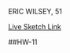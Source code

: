 ERIC WILSEY, 51

[Live Sketch Link](https://ewilsey.github.io/120-work/hw-11/)

##HW-11
<!--



-->
